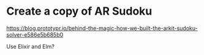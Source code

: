 # Create a copy of AR Sudoku 

https://blog.prototypr.io/behind-the-magic-how-we-built-the-arkit-sudoku-solver-e586e5b685b0

Use Elixir and Elm? 

